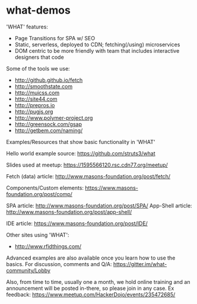 # what-demos

'WHAT' features:
- Page Transitions for SPA w/ SEO
- Static, serverless, deployed to CDN; fetching(/using) microservices
- DOM centric to be more friendly with team that includes interactive designers that code

Some of the tools we use:
- <http://github.github.io/fetch>
- <http://smoothstate.com>
- <http://muicss.com>
- <http://site44.com>
- <http://prepros.io>
- <http://pugjs.org>
- <http://www.polymer-project.org>
- <http://greensock.com/gsap>
- <http://getbem.com/naming/>

Examples/Resources that show basic functionality in 'WHAT'

Hello world example source: <https://github.com/struts3/what>

Slides used at meetup: <https://1595566120.rsc.cdn77.org/meetup/>

Fetch (data) article: <http://www.masons-foundation.org/post/fetch/>

Components/Custom elements: <https://www.masons-foundation.org/post/comp/>

SPA article: <http://www.masons-foundation.org/post/SPA/>
App-Shell article: <http://www.masons-foundation.org/post/app-shell/>

IDE article: <https://www.masons-foundation.org/post/IDE/>

Other sites using 'WHAT':
- <http://www.rfidthings.com/>

Advanced examples are also available once you learn how to use the basics.
For discussion, comments and Q/A: <https://gitter.im/what-community/Lobby>

Also, from time to time, usually one a month, we hold online training and an announcement will be posted in-there, so please join in any case. 
Ex feedback: <https://www.meetup.com/HackerDojo/events/235472685/>
